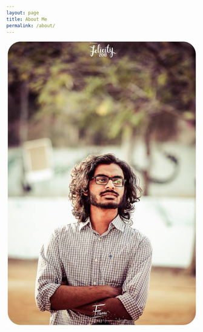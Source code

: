 ```yaml
---
layout: page
title: About Me
permalink: /about/
---
```

![my image](/images/deep.jpg)
<!-- <img align="left" width="100" height="100" src="tinkerbox/images/deep.jpg"> -->
